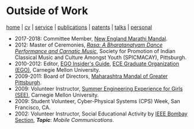 # Outside of Work
[home](index.html) \| [cv](files/docs/AkshayRajhansCV.pdf) \| [service](service.html) \| [publications](publications.html) \| [patents](patents.html) \| [talks](talks.html) \| [personal](personal.html)

- 2017-2018: Committee Member, [New England Marathi Mandal](http://www.nemm.org/index.php/aboutus/committee).
- 2012: Master of Ceremonies, [*Rasa: A Bharatanatyam Dance Performance and Carnatic Music*](http://www.andrew.cmu.edu/user/macay/events/rasa.jpg), Society for Promotion of Indian Classical Music and Culture Amongst Youth (SPICMACAY), Pittsburgh. 
- 2010-2012: Editor, [EGO Insider's Guide](https://www.ece.cmu.edu/~ego/files/insiders/guide2012.pdf), [ECE Graduate Organization (EGO)](https://www.ece.cmu.edu/~ego/), Carnegie Mellon University.
- 2009-2011: Board of Directors, [Maharashtra Mandal of Greater Pittsburgh](http://www.mmpgh.org/committee1011.shtml).
- 2009: Volunteer Instructor, [Summer Engineering Experience for Girls (SEE)](https://www.cmu.edu/ices/outreach/see/), Carnegie Mellon University.
- 2009: Student Volunteer, Cyber-Physical Systems (CPS) Week, San Francisco, CA. 
- 2002: Volunteer Instructor, Social Educational Activity by [IEEE Bombay Section](http://ieeebombay.org), **_Topic_**: *Mobile Communications*.
